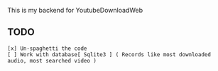 This is my backend for YoutubeDownloadWeb

## TODO
    [x] Un-spaghetti the code
    [ ] Work with database[ Sqlite3 ] ( Records like most downloaded audio, most searched video )